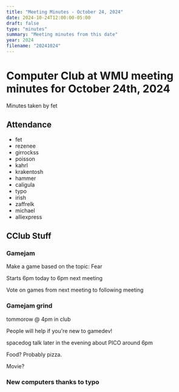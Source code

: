 ```yaml
---
title: "Meeting Minutes - October 24, 2024"
date: 2024-10-24T12:00:00-05:00
draft: false
type: "minutes"
summary: "Meeting minutes from this date"
year: 2024
filename: "20241024"
---
```


# Computer Club at WMU meeting minutes for October 24th, 2024
Minutes taken by fet



## Attendance
* fet
* rezenee
* girrockss
* poisson
* kahrl
* krakentosh
* hammer
* caligula
* typo
* irish
* zaffrelk
* michael
* alliexpress


## CClub Stuff 

### Gamejam
Make a game based on the topic: Fear

Starts 6pm today to 6pm next meeting

Vote on games from next meeting to following meeting

### Gamejam grind 
tommorow @ 4pm in club

People will help if you're new to gamedev!

spacedog talk later in the evening about PICO around 6pm

Food? Probably pizza.

Movie?

### New computers thanks to typo
